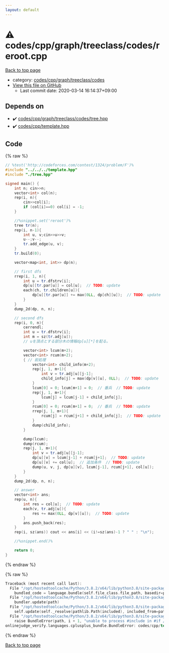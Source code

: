 ```yaml
---
layout: default
---
```


<!-- mathjax config similar to math.stackexchange -->
<script type="text/javascript" async
  src="https://cdnjs.cloudflare.com/ajax/libs/mathjax/2.7.5/MathJax.js?config=TeX-MML-AM_CHTML">
</script>
<script type="text/x-mathjax-config">
  MathJax.Hub.Config({
    TeX: { equationNumbers: { autoNumber: "AMS" }},
    tex2jax: {
      inlineMath: [ ['$','$'] ],
      processEscapes: true
    },
    "HTML-CSS": { matchFontHeight: false },
    displayAlign: "left",
    displayIndent: "2em"
  });
</script>

<script type="text/javascript" src="https://cdnjs.cloudflare.com/ajax/libs/jquery/3.4.1/jquery.min.js"></script>
<script src="https://cdn.jsdelivr.net/npm/jquery-balloon-js@1.1.2/jquery.balloon.min.js" integrity="sha256-ZEYs9VrgAeNuPvs15E39OsyOJaIkXEEt10fzxJ20+2I=" crossorigin="anonymous"></script>
<script type="text/javascript" src="../../../../../../assets/js/copy-button.js"></script>
<link rel="stylesheet" href="../../../../../../assets/css/copy-button.css" />


# :warning: codes/cpp/graph/treeclass/codes/reroot.cpp

<a href="../../../../../../index.html">Back to top page</a>

* category: <a href="../../../../../../index.html#54dcc55c2c64fd1eb0de496df8f72752">codes/cpp/graph/treeclass/codes</a>
* <a href="{{ site.github.repository_url }}/blob/master/codes/cpp/graph/treeclass/codes/reroot.cpp">View this file on GitHub</a>
    - Last commit date: 2020-03-14 16:14:37+09:00




## Depends on

* :heavy_check_mark: <a href="tree.hpp.html">codes/cpp/graph/treeclass/codes/tree.hpp</a>
* :heavy_check_mark: <a href="../../../template.hpp.html">codes/cpp/template.hpp</a>


## Code

<a id="unbundled"></a>
{% raw %}
```cpp
// %test('http://codeforces.com/contest/1324/problem/F')%
#include "../../../template.hpp"
#include "./tree.hpp"

signed main() {
    int n; cin>>n;
    vector<int> col(n);
    rep(i, n){
        cin>>col[i];
        if (col[i]==0) col[i] = -1;
    }

    //%snippet.set('reroot')%
    tree tr(n);
    rep(i, n-1){
        int u, v;cin>>u>>v;
        u--;v--;
        tr.add_edge(u, v);
    }
    tr.build(0);

    vector<map<int, int>> dp(n);

    // first dfs
    rrep(i, 1, n){
        int u = tr.dfstrv[i];
        dp[u][tr.par[u]] = col[u];  // TODO: update
        each(ch, tr.children[u]){
            dp[u][tr.par[u]] += max(0LL, dp[ch][u]);  // TODO: update
        }
    }
    dump_2d(dp, n, n);

    // second dfs
    rep(i, 0, n){
        cerrendl;
        int u = tr.dfstrv[i];
        int m = sz(tr.adj[u]);
        // uを頂点とする部分木の情報dp[u][*]を配る。

        vector<int> lcum(m+2);
        vector<int> rcum(m+2);
        { // 前処理
            vector<int> child_info(m+2);
            rep(j, 1, m+1){
                int v = tr.adj[u][j-1];
                child_info[j] = max(dp[v][u], 0LL);  // TODO: update
            }
            lcum[0] = 0; lcum[m+1] = 0;  // 番兵  // TODO: update
            rep(j, 1, m+1){
                lcum[j] = lcum[j-1] + child_info[j];
            }
            rcum[0] = 0; rcum[m+1] = 0;  // 番兵  // TODO: update
            rrep(j, 1, m+1){
                rcum[j] = rcum[j+1] + child_info[j];  // TODO: update
            }
            dump(child_info);
        }

        dump(lcum);
        dump(rcum);
        rep(j, 1, m+1){
            int v = tr.adj[u][j-1];
            dp[u][v] = lcum[j-1] + rcum[j+1];  // TODO: update
            dp[u][v] += col[u];  // 追加条件  // TODO: update
            dump(u, v, j, dp[u][v], lcum[j-1], rcum[j+1], col[u]);
        }
    }
    dump_2d(dp, n, n);

    // answer
    vector<int> ans;
    rep(u, n){
        int res = col[u];  // TODO: update
        each(v, tr.adj[u]){
            res += max(0LL, dp[v][u]);  // TODO: update
        }
        ans.push_back(res);
    }
    rep(i, sz(ans)) cout << ans[i] << (i!=sz(ans)-1 ? " " : "\n");

    //%snippet.end()%

    return 0;
}

```
{% endraw %}

<a id="bundled"></a>
{% raw %}
```cpp
Traceback (most recent call last):
  File "/opt/hostedtoolcache/Python/3.8.2/x64/lib/python3.8/site-packages/onlinejudge_verify/docs.py", line 340, in write_contents
    bundled_code = language.bundle(self.file_class.file_path, basedir=pathlib.Path.cwd())
  File "/opt/hostedtoolcache/Python/3.8.2/x64/lib/python3.8/site-packages/onlinejudge_verify/languages/cplusplus.py", line 68, in bundle
    bundler.update(path)
  File "/opt/hostedtoolcache/Python/3.8.2/x64/lib/python3.8/site-packages/onlinejudge_verify/languages/cplusplus_bundle.py", line 282, in update
    self.update(self._resolve(pathlib.Path(included), included_from=path))
  File "/opt/hostedtoolcache/Python/3.8.2/x64/lib/python3.8/site-packages/onlinejudge_verify/languages/cplusplus_bundle.py", line 281, in update
    raise BundleError(path, i + 1, "unable to process #include in #if / #ifdef / #ifndef other than include guards")
onlinejudge_verify.languages.cplusplus_bundle.BundleError: codes/cpp/template.hpp: line 48: unable to process #include in #if / #ifdef / #ifndef other than include guards

```
{% endraw %}

<a href="../../../../../../index.html">Back to top page</a>

